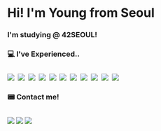 # Hi! I'm Young from Seoul
### I'm studying @ 42SEOUL!
<!-- [![yohwang's 42 stats](https://badge42.herokuapp.com/api/stats/yohwang?privacyName=true)](https://profile.intra.42.fr/users/yohwang) -->

### 💻 I've Experienced..
## 
<div pointer-evnets='none'>
  <img src="https://img.shields.io/badge/Swift-F05138?style=flat-square&logo=Swift&logoColor=white"/>&nbsp
  <img src="https://img.shields.io/badge/JavaScript-F7DF1E?style=flat-square&logo=JavaScript&logoColor=white"/>&nbsp
  <img src="https://img.shields.io/badge/C-4574E0?style=flat-square&logo=C&logoColor=white"/>&nbsp
  <img src="https://img.shields.io/badge/Python-3776AB?style=flat-square&logo=Python&logoColor=ffcd3c"/>&nbsp
  <img src="https://img.shields.io/badge/git-F05032?style=flat-square&logo=Git&logoColor=white"/>&nbsp
  <img src="https://img.shields.io/badge/HTML5-f1652a?style=flat-square&logo=HTML5&logoColor=white"/>&nbsp
  <img src="https://img.shields.io/badge/CSS3-1572B6?style=flat-square&logo=CSS3&logoColor=white"/>&nbsp
  <img src="https://img.shields.io/badge/Node.js-339933?style=flat-square&logo=Node.js&logoColor=white"/>&nbsp
  <img src="https://img.shields.io/badge/Passport-34E27A?style=flat-square&logo=Passport&logoColor=black"/>&nbsp
  <img src="https://img.shields.io/badge/MySQL-4479A1?style=flat-square&logo=MySQL&logoColor=white"/>&nbsp
  <img src="https://img.shields.io/badge/Java-007396?style=flat-square&logo=Java&logoColor=F37C20"/>&nbsp
</div>

### 📟 Contact me!
## 
<a href="https://velog.io/@loopbackseal"><img src="https://img.shields.io/badge/Velog-00d29a?style=flat-square&logo=Vimeo&logoColor=white"/></a> 
<a href="https://www.instagram.com/yohwangthegoat/"><img src="https://img.shields.io/badge/Instagram-E4405F?style=flat-square&logo=Instagram&logoColor=white"/></a> 
<a href="mailto:young961027@gmail.com"><img src="https://img.shields.io/badge/Gmail-EA4335?style=flat-square&logo=Gmail&logoColor=white"/></a> 
